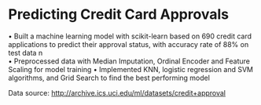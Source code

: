 # Predicting Credit Card Approvals
• Built a machine learning model with scikit-learn based on 690 credit card applications to predict their approval
status, with accuracy rate of 88% on test data n\
• Preprocessed data with Median Imputation, Ordinal Encoder and Feature Scaling for model training
• Implemented KNN, logistic regression and SVM algorithms, and Grid Search to find the best performing model

Data source: http://archive.ics.uci.edu/ml/datasets/credit+approval
